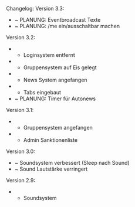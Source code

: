 Changelog:
Version 3.3:
+ ~ PLANUNG: Eventbroadcast Texte
+ ~ PLANUNG: /me ein/ausschaltbar machen

Version 3.2:
+ + Loginsystem entfernt
+ + Gruppensystem auf Eis gelegt
+ + News System angefangen
+ + Tabs eingebaut
+ ~ PLANUNG: Timer für Autonews

Version 3.1:
+ + Gruppensystem angefangen
+ + Admin Sanktionenliste 

Version 3.0:
+ ~ Soundsystem verbessert (Sleep nach Sound)
+ ~ Sound Lautstärke verringert

Version 2.9:
+ + Soundsystem